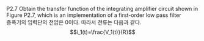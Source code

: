 P2.7 Obtain the transfer function of the integrating amplifier circuit shown in Figure P2.7, which is an implementation of a first-order low pass filter  
증폭기의 입력단의 전압은 0이다. 따라서 전류는 다음과 같다.  
$$i_1(t)=\frac{V_1(t)}{R}$$
